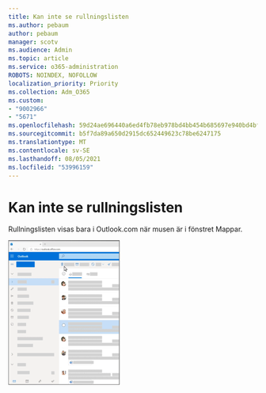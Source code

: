 ```yaml
---
title: Kan inte se rullningslisten
ms.author: pebaum
author: pebaum
manager: scotv
ms.audience: Admin
ms.topic: article
ms.service: o365-administration
ROBOTS: NOINDEX, NOFOLLOW
localization_priority: Priority
ms.collection: Adm_O365
ms.custom:
- "9002966"
- "5671"
ms.openlocfilehash: 59d24ae696440a6ed4fb78eb978bd4bb454b685697e940bd4bfbf8b9009f141e
ms.sourcegitcommit: b5f7da89a650d2915dc652449623c78be6247175
ms.translationtype: MT
ms.contentlocale: sv-SE
ms.lasthandoff: 08/05/2021
ms.locfileid: "53996159"
---
```

# <a name="cannot-see-the-scroll-bar"></a>Kan inte se rullningslisten

Rullningslisten visas bara i Outlook.com när musen är i fönstret Mappar.

![För muspekaren över inkorgens rullningslist](media/16353_mouse_over_inbox_scrollbar-225x292.gif)
